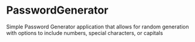 # PasswordGenerator
Simple Password Generator application that allows for random generation with options to include numbers, special characters, or capitals

